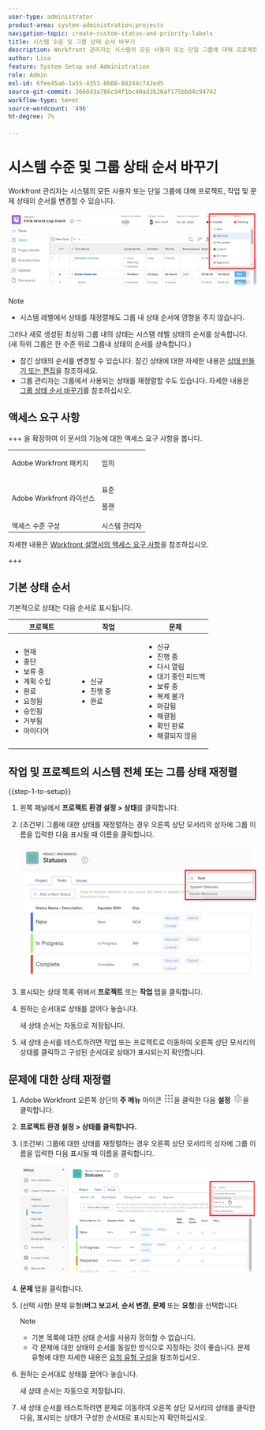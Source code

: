 ```yaml
---
user-type: administrator
product-area: system-administration;projects
navigation-topic: create-custom-status-and-priority-labels
title: 시스템 수준 및 그룹 상태 순서 바꾸기
description: Workfront 관리자는 시스템의 모든 사용자 또는 단일 그룹에 대해 프로젝트, 작업 및 문제 상태의 순서를 변경할 수 있습니다.
author: Lisa
feature: System Setup and Administration
role: Admin
exl-id: 6fee45a6-1a55-4351-8b08-88244c742ed5
source-git-commit: 366043a786c94f1bc40ad3b20af175bb84c94742
workflow-type: tm+mt
source-wordcount: '496'
ht-degree: 7%

---
```


# 시스템 수준 및 그룹 상태 순서 바꾸기

Workfront 관리자는 시스템의 모든 사용자 또는 단일 그룹에 대해 프로젝트, 작업 및 문제 상태의 순서를 변경할 수 있습니다.

<!--The system version of this snippet mentions a single group because a sysadmin call also reorder statuses there. Group admin version of this article is still needed.-->

![상태](assets/statuses.png)

>[!NOTE]
>
>* 시스템 레벨에서 상태를 재정렬해도 그룹 내 상태 순서에 영향을 주지 않습니다.
>
>  그러나 새로 생성된 최상위 그룹 내의 상태는 시스템 레벨 상태의 순서를 상속합니다. (새 하위 그룹은 한 수준 위로 그룹내 상태의 순서를 상속합니다.)
>
>* 잠긴 상태의 순서를 변경할 수 있습니다. 잠긴 상태에 대한 자세한 내용은 [상태 만들기 또는 편집](../../../administration-and-setup/customize-workfront/creating-custom-status-and-priority-labels/create-or-edit-a-status.md)을 참조하세요.
>* 그룹 관리자는 그룹에서 사용되는 상태를 재정렬할 수도 있습니다. 자세한 내용은 [그룹 상태 순서 바꾸기](../../../administration-and-setup/manage-groups/manage-group-statuses/reorder-group-statuses-from-groups-area.md)를 참조하십시오.
>

## 액세스 요구 사항

+++ 을 확장하여 이 문서의 기능에 대한 액세스 요구 사항을 봅니다.

<table style="table-layout:auto"> 
 <col> 
 <col> 
 <tbody> 
  <tr> 
   <td>Adobe Workfront 패키지</td> 
   <td><p>임의</p></td> 
  </tr> 
  <tr> 
   <td>Adobe Workfront 라이선스</td> 
   <td><p>표준</p>
       <p>플랜</p></td>
  </tr> 
  <tr> 
   <td>액세스 수준 구성</td> 
   <td>시스템 관리자</td> 
  </tr> 
 </tbody> 
</table>

자세한 내용은 [Workfront 설명서의 액세스 요구 사항](/help/quicksilver/administration-and-setup/add-users/access-levels-and-object-permissions/access-level-requirements-in-documentation.md)을 참조하십시오.

+++

## 기본 상태 순서

기본적으로 상태는 다음 순서로 표시됩니다.

<table style="table-layout:auto"> 
 <col> 
 <col> 
 <col> 
 <thead> 
  <tr> 
   <th width="33.33%">프로젝트</th> 
   <th width="33.33%">작업</th> 
   <th width="33.33%">문제</th> 
  </tr> 
 </thead> 
 <tbody> 
  <tr> 
   <td> 
    <ul> 
     <li>현재</li> 
     <li>중단</li> 
     <li> 보류 중 </li> 
     <li> 계획 수립 </li> 
     <li> 완료 </li> 
     <li> 요청됨 </li> 
     <li> 승인됨 </li> 
     <li> 거부됨 </li> 
     <li> 아이디어 </li> 
    </ul> </td> 
   <td> 
    <ul> 
     <li>신규</li> 
     <li>진행 중</li> 
     <li>완료</li> 
    </ul> </td> 
   <td> 
    <ul> 
     <li>신규</li> 
     <li>진행 중</li> 
     <li>다시 열림</li> 
     <li>대기 중인 피드백</li> 
     <li>보류 중</li> 
     <li>복제 불가</li> 
     <li>마감됨</li> 
     <li>해결됨</li> 
     <li>확인 완료</li> 
     <li>해결되지 않음</li> 
    </ul> </td> 
  </tr> 
 </tbody> 
</table>

## 작업 및 프로젝트의 시스템 전체 또는 그룹 상태 재정렬

{{step-1-to-setup}}

1. 왼쪽 패널에서 **프로젝트 환경 설정 > 상태**&#x200B;를 클릭합니다.
1. (조건부) 그룹에 대한 상태를 재정렬하는 경우 오른쪽 상단 모서리의 상자에 그룹 이름을 입력한 다음 표시될 때 이름을 클릭합니다.

   ![시스템 상태](assets/system-statuses-in-upper-rt-corner-group.jpg)

1. 표시되는 상태 목록 위에서 **프로젝트** 또는 **작업** 탭을 클릭합니다.

1. 원하는 순서대로 상태를 끌어다 놓습니다.

   새 상태 순서는 자동으로 저장됩니다.

1. 새 상태 순서를 테스트하려면 작업 또는 프로젝트로 이동하여 오른쪽 상단 모서리의 상태를 클릭하고 구성된 순서대로 상태가 표시되는지 확인합니다.

## 문제에 대한 상태 재정렬

1. Adobe Workfront 오른쪽 상단의 **주 메뉴** 아이콘 ![주 메뉴 아이콘](assets/main-menu-icon.png)을 클릭한 다음 **설정** ![톱니바퀴 설정 아이콘](assets/gear-icon-settings.png)을 클릭합니다.

1. **프로젝트 환경 설정 > 상태를 클릭합니다.**
1. (조건부) 그룹에 대한 상태를 재정렬하는 경우 오른쪽 상단 모서리의 상자에 그룹 이름을 입력한 다음 표시될 때 이름을 클릭합니다.

   ![그룹에 대한 문제 상태](assets/issue-statuses-group-name.png)

1. **문제** 탭을 클릭합니다.
1. (선택 사항) 문제 유형(**버그 보고서**, **순서 변경**, **문제** 또는 **요청**)을 선택합니다.

   >[!NOTE]
   >
   >* 기본 목록에 대한 상태 순서를 사용자 정의할 수 없습니다.
   >* 각 문제에 대한 상태의 순서를 동일한 방식으로 지정하는 것이 좋습니다. 문제 유형에 대한 자세한 내용은 [요청 유형 구성](../../../administration-and-setup/set-up-workfront/configure-system-defaults/configure-request-types.md)을 참조하십시오.

1. 원하는 순서대로 상태를 끌어다 놓습니다.

   새 상태 순서는 자동으로 저장됩니다.

1. 새 상태 순서를 테스트하려면 문제로 이동하여 오른쪽 상단 모서리의 상태를 클릭한 다음, 표시되는 상태가 구성한 순서대로 표시되는지 확인하십시오.
